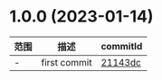 # 1.0.0 (2023-01-14)

范围|描述|commitId
--|--|--
 - | first commit | [21143dc](https://github.com/mazitian/mlysl-ui/commit/21143dc)

